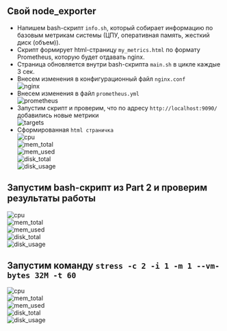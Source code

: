 ## Свой node_exporter

* Напишем bash-скрипт `info.sh`, который собирает информацию по базовым метрикам системы (ЦПУ, оперативная память, жесткий диск (объем)). <br/>
* Скрипт формирует html-страницу `my_metrics.html` по формату Prometheus, которую будет отдавать nginx. <br/>
* Страница обновляется внутри bash-скрипта `main.sh` в цикле каждые 3 сек. <br/>
* Внесем изменения в конфигурационный файл `nginx.conf` <br/>
    ![nginx](./pictures/nginx_conf.png) <br/>
* Внесем изменения в файл `prometheus.yml` <br/>
    ![prometheus](./pictures/node.png) <br/>
* Запустим скрипт и проверим, что по адресу `http://localhost:9090/` добавились новые метрики <br/>
    ![targets](./pictures/prometheus.png) <br/>
* Сформированная `html страничка` <br/>
    ![cpu](./pictures/my_cpu.png) <br/>
    ![mem_total](./pictures/my_mem_total.png) <br/>
    ![mem_used](./pictures/my_mem_used.png) <br/>
    ![disk_total](./pictures/my_disk_total.png) <br/>
    ![disk_usage](./pictures/my_disk_used.png) <br/>

## Запустим bash-скрипт из Part 2 и проверим результаты работы

![cpu](./pictures/test1_1.png) <br/>
![mem_total](./pictures/test1_2.png) <br/>
![mem_used](./pictures/test1_3.png) <br/>
![disk_total](./pictures/test1_4.png) <br/>
![disk_usage](./pictures/test1_5.png) <br/>

## Запустим команду `stress -c 2 -i 1 -m 1 --vm-bytes 32M -t 60`

![cpu](./pictures/test2_1.png) <br/>
![mem_total](./pictures/test2_2.png) <br/>
![mem_used](./pictures/test2_3.png) <br/>
![disk_total](./pictures/test2_4.png) <br/>
![disk_usage](./pictures/test2_5.png) <br/>